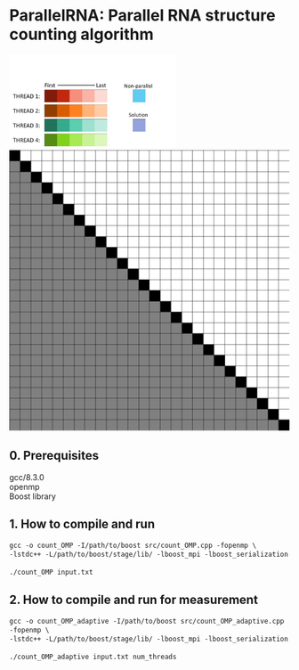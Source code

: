 # ParallelRNA: Parallel RNA structure counting algorithm
<!-- ![alt text](https://github.com/masarunakajima/parallelRNA/blob/openMP/parallel%20rna.PNG) -->
<!-- ![alt text](https://github.com/masarunakajima/parallelRNA/blob/openMP/total%20fig.jpg) -->
<img src="https://github.com/masarunakajima/parallelRNA/blob/openMP/figure.jpg" width="300">
<img src="https://github.com/masarunakajima/parallelRNA/blob/openMP/parallelRNA_vis.gif" width="600">

## 0. Prerequisites
gcc/8.3.0 <br />
openmp <br />
Boost library

## 1. How to compile and run
```
gcc -o count_OMP -I/path/to/boost src/count_OMP.cpp -fopenmp \
-lstdc++ -L/path/to/boost/stage/lib/ -lboost_mpi -lboost_serialization

./count_OMP input.txt
```

## 2. How to compile and run for measurement
```
gcc -o count_OMP_adaptive -I/path/to/boost src/count_OMP_adaptive.cpp -fopenmp \
-lstdc++ -L/path/to/boost/stage/lib/ -lboost_mpi -lboost_serialization

./count_OMP_adaptive input.txt num_threads
```
<!--## 2. Files-->
<!--The following files are included in this folder, in addition to this readme-->
<!--file, readme.md.-->
<!--<ul>-->
<!--<li>md.c: Main C program</li>-->
<!--<li>md.h: Header file for md.c</li>-->
<!--<li>md.in: Input parameter file (to be redirected to the standard input)</li>-->
<!--</ul>-->
<!--![Screen shot of MD simulation](ScreenShot.png)-->
